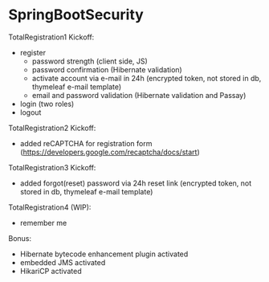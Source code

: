 # SpringBootSecurity

TotalRegistration1 Kickoff:
  - register
      - password strength (client side, JS)
      - password confirmation (Hibernate validation)
      - activate account via e-mail in 24h (encrypted token, not stored in db, thymeleaf e-mail template)
      - email and password validation (Hibernate validation and Passay)
  - login (two roles)
  - logout

TotalRegistration2 Kickoff:
  - added reCAPTCHA for registration form (https://developers.google.com/recaptcha/docs/start)
  
TotalRegistration3 Kickoff:
  - added forgot(reset) password via 24h reset link (encrypted token, not stored in db, thymeleaf e-mail template)
  
TotalRegistration4 (WIP):  
  - remember me
  
Bonus:
  - Hibernate bytecode enhancement plugin activated
  - embedded JMS activated
  - HikariCP activated
  
